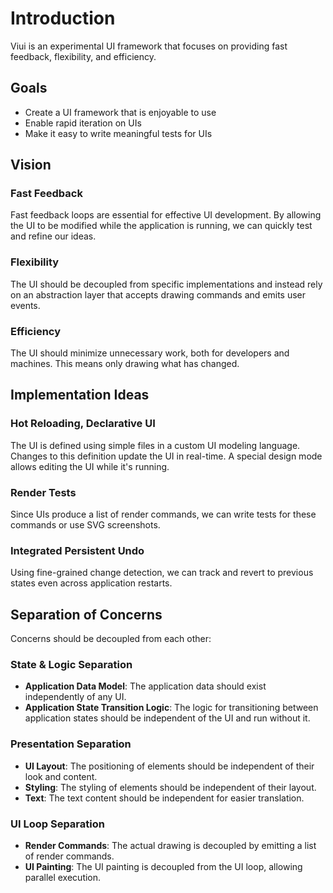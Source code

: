 # Introduction

Viui is an experimental UI framework that focuses on providing fast feedback, flexibility, and efficiency.

## Goals

* Create a UI framework that is enjoyable to use
* Enable rapid iteration on UIs
* Make it easy to write meaningful tests for UIs

## Vision

### Fast Feedback

Fast feedback loops are essential for effective UI development. By allowing the UI to be modified while the application
is running, we can quickly test and refine our ideas.

### Flexibility

The UI should be decoupled from specific implementations and instead rely on an abstraction layer that accepts drawing
commands and emits user events.

### Efficiency

The UI should minimize unnecessary work, both for developers and machines. This means only drawing what has changed.

## Implementation Ideas

### Hot Reloading, Declarative UI

The UI is defined using simple files in a custom UI modeling language. Changes to this definition update the UI in
real-time. A special design mode allows editing the UI while it's running.

### Render Tests

Since UIs produce a list of render commands, we can write tests for these commands or use SVG screenshots.

### Integrated Persistent Undo

Using fine-grained change detection, we can track and revert to previous states even across application restarts.

## Separation of Concerns

Concerns should be decoupled from each other:

### State & Logic Separation

* **Application Data Model**: The application data should exist independently of any UI.
* **Application State Transition Logic**: The logic for transitioning between application states should be independent
  of the UI and run without it.

### Presentation Separation

* **UI Layout**: The positioning of elements should be independent of their look and content.
* **Styling**: The styling of elements should be independent of their layout.
* **Text**: The text content should be independent for easier translation.

### UI Loop Separation

* **Render Commands**: The actual drawing is decoupled by emitting a list of render commands.
* **UI Painting**: The UI painting is decoupled from the UI loop, allowing parallel execution.